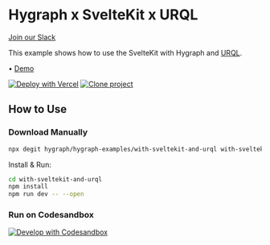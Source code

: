 # Hygraph x SvelteKit x URQL

[Join our Slack](https://slack.hygraph.com)

This example shows how to use the SvelteKit with Hygraph and [URQL].

• [Demo](https://with-sveltekit-and-urql-xi.vercel.app/)

[![Deploy with Vercel](https://vercel.com/button)](https://vercel.com/import/project?template=https://github.com/hygraph/hygraph-examples/tree/master/with-sveltekit-and-urql) [![Clone project](https://hygraph.com/button)](https://app.hygraph.com/clone/0ff23f7a41ce4da69a366ab299cc24d8)

## How to Use

### Download Manually

```bash
npx degit hygraph/hygraph-examples/with-sveltekit-and-urql with-sveltekit-and-urql
```

Install & Run:

```bash
cd with-sveltekit-and-urql
npm install
npm run dev -- --open
```

### Run on Codesandbox

[![Develop with Codesandbox](https://codesandbox.io/static/img/play-codesandbox.svg)](https://codesandbox.io/s/github/hygraph/hygraph-examples/tree/master/with-sveltekit-and-urql)

<!-- Links -->

[urql]: https://formidable.com/open-source/urql/docs/basics/svelte/#variables
